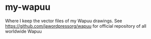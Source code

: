 # my-wapuu
Where I keep the vector files of my Wapuu drawings. See https://github.com/jawordpressorg/wapuu for official repository of all worldwide Wapuu
